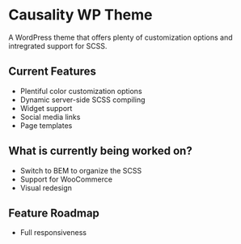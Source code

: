# Causality WP Theme

A WordPress theme that offers plenty of customization options and intregrated support for SCSS.

## Current Features

* Plentiful color customization options
* Dynamic server-side SCSS compiling
* Widget support
* Social media links
* Page templates

## What is currently being worked on?

* Switch to BEM to organize the SCSS
* Support for WooCommerce
* Visual redesign


## Feature Roadmap

* Full responsiveness